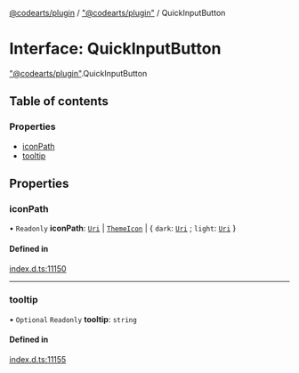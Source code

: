 [@codearts/plugin](../README.md) / ["@codearts/plugin"](../modules/_codearts_plugin_.md) / QuickInputButton

# Interface: QuickInputButton

["@codearts/plugin"](../modules/_codearts_plugin_.md).QuickInputButton

## Table of contents

### Properties

- [iconPath](codearts_plugin_.QuickInputButton.md#iconpath)
- [tooltip](codearts_plugin_.QuickInputButton.md#tooltip)

## Properties

### iconPath

• `Readonly` **iconPath**: [`Uri`](../classes/codearts_plugin_.Uri.md) \| [`ThemeIcon`](../classes/codearts_plugin_.ThemeIcon.md) \| { `dark`: [`Uri`](../classes/codearts_plugin_.Uri.md) ; `light`: [`Uri`](../classes/codearts_plugin_.Uri.md)  }

#### Defined in

[index.d.ts:11150](https://github.com/huaweicloud/cloudide-plugin-api/blob/84e382d/index.d.ts#L11150)

___

### tooltip

• `Optional` `Readonly` **tooltip**: `string`

#### Defined in

[index.d.ts:11155](https://github.com/huaweicloud/cloudide-plugin-api/blob/84e382d/index.d.ts#L11155)
